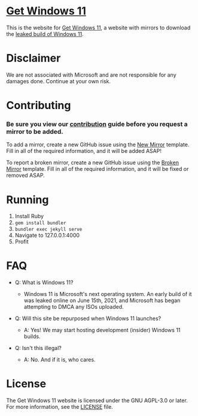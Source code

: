 # [Get Windows 11][homepage]

This is the website for [Get Windows 11][homepage], a website with mirrors to download the [leaked build of Windows 11][leak-info].

# Disclaimer

We are not associated with Microsoft and are not responsible for any damages done. Continue at your own risk.

# Contributing

### Be sure you view our [contribution][contributing] guide before you request a mirror to be added.

To add a mirror, create a new GitHub issue using the [New Mirror][mirror-template] template. Fill in all of the required information, and it will be added ASAP!

To report a broken mirror, create a new GitHub issue using the [Broken Mirror][broken-mirror] template. Fill in all of the required information, and it will be fixed or removed ASAP.

# Running

1. Install Ruby
2. `gem install bundler`
3. `bundler exec jekyll serve`
4. Navigate to 127.0.0.1:4000
5. Profit

# FAQ

- Q: What is Windows 11?

  - Windows 11 is Microsoft's next operating system. An early build of it was leaked online on June 15th, 2021, and Microsoft has began attempting to DMCA any ISOs uploaded.

- Q: Will this site be repurposed when Windows 11 launches?

  - A: Yes! We may start hosting development (insider) Windows 11 builds.

- Q: Isn't this illegal?

  - A: No. And if it is, who cares.

# License

The Get Windows 11 website is licensed under the GNU AGPL-3.0 or later. For more information, see the [LICENSE][license] file.

[homepage]: https://getwindows11.tech "Get Windows 11's homepage"
[leak-info]: https://web.archive.org/web/20210618175206/https://www.theverge.com/2021/6/15/22535123/microsoft-windows-11-leak-screenshots-start-menu "Windows 11 leak info"
[mirror-template]: https://github.com/TheBobPony/getwindows11.tech/blob/main/.github/ISSUE_TEMPLATE/new-mirror.md "Mirror template"
[broken-mirror]: https://github.com/TheBobPony/getwindows11.tech/blob/main/.github/ISSUE_TEMPLATE/broken-mirror.md "Report a broken mirror"
[license]: LICENSE "GNU AGPL-3.0"
[contributing]: https://github.com/TheBobPony/getwindows11.tech/blob/main/.github/CONTRIBUTING.md "Contribution guide"

